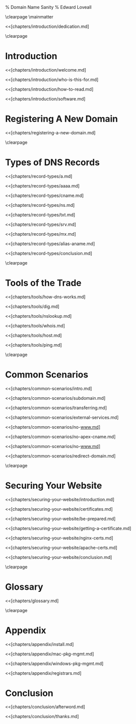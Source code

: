 % Domain Name Sanity
% Edward Loveall

\clearpage
\mainmatter

<<[chapters/introduction/dedication.md]

\clearpage

# Introduction

<<[chapters/introduction/welcome.md]

<<[chapters/introduction/who-is-this-for.md]

<<[chapters/introduction/how-to-read.md]

<<[chapters/introduction/software.md]

# Registering A New Domain

<<[chapters/registering-a-new-domain.md]

\clearpage

# Types of DNS Records

<<[chapters/record-types/a.md]

<<[chapters/record-types/aaaa.md]

<<[chapters/record-types/cname.md]

<<[chapters/record-types/ns.md]

<<[chapters/record-types/txt.md]

<<[chapters/record-types/srv.md]

<<[chapters/record-types/mx.md]

<<[chapters/record-types/alias-aname.md]

<<[chapters/record-types/conclusion.md]

\clearpage

# Tools of the Trade

<<[chapters/tools/how-dns-works.md]

<<[chapters/tools/dig.md]

<<[chapters/tools/nslookup.md]

<<[chapters/tools/whois.md]

<<[chapters/tools/host.md]

<<[chapters/tools/ping.md]

\clearpage

# Common Scenarios

<<[chapters/common-scenarios/intro.md]

<<[chapters/common-scenarios/subdomain.md]

<<[chapters/common-scenarios/transferring.md]

<<[chapters/common-scenarios/external-services.md]

<<[chapters/common-scenarios/no-www.md]

<<[chapters/common-scenarios/no-apex-cname.md]

<<[chapters/common-scenarios/no-www.md]

<<[chapters/common-scenarios/redirect-domain.md]

\clearpage

# Securing Your Website

<<[chapters/securing-your-website/introduction.md]

<<[chapters/securing-your-website/certificates.md]

<<[chapters/securing-your-website/be-prepared.md]

<<[chapters/securing-your-website/getting-a-certificate.md]

<<[chapters/securing-your-website/nginx-certs.md]

<<[chapters/securing-your-website/apache-certs.md]

<<[chapters/securing-your-website/conclusion.md]

\clearpage

# Glossary

<<[chapters/glossary.md]

\clearpage

# Appendix

<<[chapters/appendix/install.md]

<<[chapters/appendix/mac-pkg-mgmt.md]

<<[chapters/appendix/windows-pkg-mgmt.md]

<<[chapters/appendix/registrars.md]

# Conclusion

<<[chapters/conclusion/afterword.md]

<<[chapters/conclusion/thanks.md]
